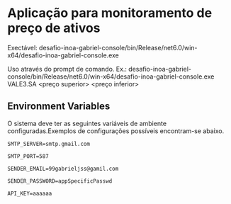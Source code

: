 
# Aplicação para monitoramento de preço de ativos

Exectável: desafio-inoa-gabriel-console/bin/Release/net6.0/win-x64/desafio-inoa-gabriel-console.exe

Uso através do prompt de comando. Ex.: desafio-inoa-gabriel-console/bin/Release/net6.0/win-x64/desafio-inoa-gabriel-console.exe VALE3.SA <preço superior> <preço inferior>

## Environment Variables

O sistema deve ter as seguintes variáveis de ambiente configuradas.Exemplos de configurações possíveis encontram-se abaixo.

`SMTP_SERVER=smtp.gmail.com`

`SMTP_PORT=587`

`SENDER_EMAIL=99gabrieljss@gamil.com`

`SENDER_PASSWORD=appSpecificPasswd`

`API_KEY=aaaaaa`

